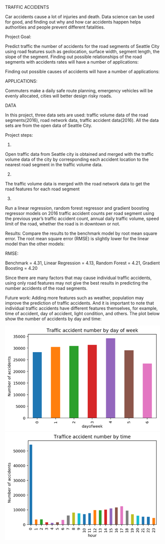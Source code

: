 TRAFFIC ACCIDENTS

Car accidents cause a lot of injuries and death. Data science can be used for good, and finding out why and how car accidents happen helps authorities and people prevent different fatalities.

Project Goal:

Predict traffic the number of accidents for the road segments of Seattle City using road features such as geolocation, surface width, segment length, the slope of the segment. Finding out possible relationships of the road segments with accidents rates will have a number of applications:

Finding out possible causes of accidents will have a number of applications:

APPLICATIONS:

Commuters make a daily safe route planning, emergency vehicles will be evenly allocated, cities will better design risky roads.


DATA

In this project, three data sets are used: traffic volume data of the road segments(2016), road network data, traffic accident data(2016). All the data sets are from the open data of Seattle City.




Project steps:

1.
Open traffic data from Seattle city is obtained and merged with the traffic volume data of the city by corresponding each accident location to the nearest road segment in the traffic volume data.

2. 
 The traffic volume data is merged with the road network data to get the road features for each road segment

3.
 Run a linear regression, random forest regressor and gradient boosting regressor models on 2016 traffic accident counts per road segment using the previous year’s traffic accident count, annual daily traffic volume, speed limit of the road, whether the road is in downtown or not. 

Results:
Compare the results to the benchmark model by root mean square error. The root mean square error (RMSE) is slightly lower for the linear model than the other models:

RMSE:

Benchmark = 4.31,
Linear Regression = 4.13,
Random Forest = 4.21,
Gradient Boosting = 4.20


Since there are many factors that may cause individual traffic accidents, using only road features may not give the best results in predicting the number accidents of the road segments.

Future work:
Adding more features such as weather, population may improve the prediction of traffic accidents. And it is important to note that individual traffic accidents have different features themselves, for example, time of accident, day of accident, light condition, and others. The plot below show the number of accidents by day and time:

![Accidents by day](images/accident_by_day.png)
![Accidents by day](images/accidents_by_time.png)




















